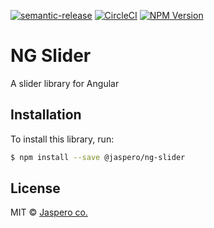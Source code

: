 [![semantic-release](https://img.shields.io/badge/%20%20%F0%9F%93%A6%F0%9F%9A%80-semantic--release-e10079.svg)](https://github.com/semantic-release/semantic-release)
[![CircleCI](https://circleci.com/gh/Jaspero/ng-slider/tree/master.svg?style=svg)](https://circleci.com/gh/Jaspero/ng-slider/tree/master)
[![NPM Version](https://img.shields.io/npm/v/@jaspero/ng-slider.svg)](https://www.npmjs.com/package/@jaspero/ng-slider)

# NG Slider
A slider library for Angular

## Installation

To install this library, run:

```bash
$ npm install --save @jaspero/ng-slider
```

## License

MIT © [Jaspero co.](mailto:info@jaspero.co)
